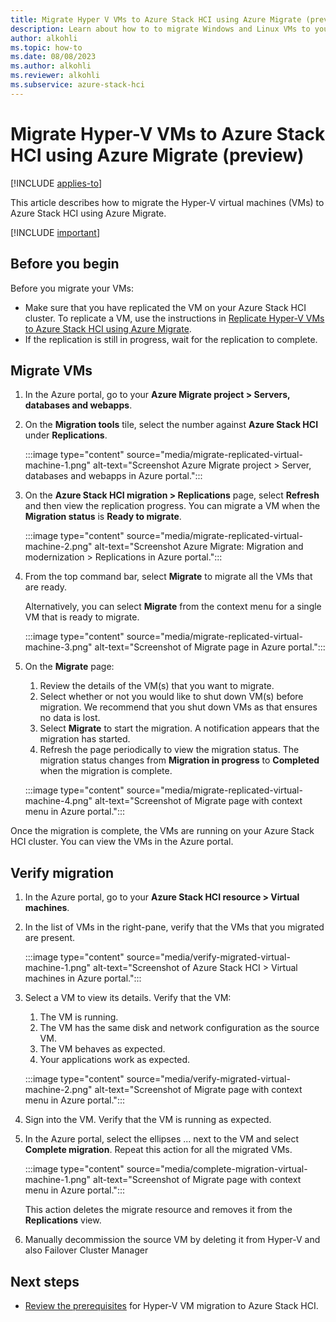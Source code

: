```yaml
---
title: Migrate Hyper V VMs to Azure Stack HCI using Azure Migrate (preview)
description: Learn about how to to migrate Windows and Linux VMs to your Azure Stack HCI cluster using Azure Migrate  (preview).
author: alkohli
ms.topic: how-to
ms.date: 08/08/2023
ms.author: alkohli
ms.reviewer: alkohli
ms.subservice: azure-stack-hci
---
```


# Migrate Hyper-V VMs to Azure Stack HCI using Azure Migrate (preview)

[!INCLUDE [applies-to](../../includes/hci-applies-to-23h2.md)]

This article describes how to migrate the Hyper-V virtual machines (VMs) to Azure Stack HCI using Azure Migrate.

[!INCLUDE [important](../../includes/hci-preview.md)]

## Before you begin

Before you migrate your VMs: 

- Make sure that you have replicated the VM on your Azure Stack HCI cluster. To replicate a VM, use the instructions in [Replicate Hyper-V VMs to Azure Stack HCI using Azure Migrate](../index.yml).
- If the replication is still in progress, wait for the replication to complete.


## Migrate VMs

1. In the Azure portal, go to your **Azure Migrate project > Servers, databases and webapps**.

1. On the **Migration tools** tile, select the number against **Azure Stack HCI** under **Replications**.

    :::image type="content" source="media/migrate-replicated-virtual-machine-1.png" alt-text="Screenshot Azure Migrate project > Server, databases and webapps in Azure portal.":::

1. On the **Azure Stack HCI migration > Replications** page, select **Refresh** and then view the replication progress. You can migrate a VM when the **Migration status** is **Ready to migrate**.

    :::image type="content" source="media/migrate-replicated-virtual-machine-2.png" alt-text="Screenshot Azure Migrate: Migration and modernization > Replications in Azure portal.":::

1. From the top command bar, select **Migrate** to migrate all the VMs that are ready.  

    Alternatively, you can select **Migrate** from the context menu for a single VM that is ready to migrate.

    :::image type="content" source="media/migrate-replicated-virtual-machine-3.png" alt-text="Screenshot of Migrate page in Azure portal.":::


1. On the **Migrate** page:
    1. Review the details of the VM(s) that you want to migrate.
    1. Select whether or not you would like to shut down VM(s) before migration. We recommend that you shut down VMs as that ensures no data is lost.
    1. Select **Migrate** to start the migration. A notification appears that the migration has started.
    1. Refresh the page periodically to view the migration status. The migration status changes from **Migration in progress** to **Completed** when the migration is complete.

    :::image type="content" source="media/migrate-replicated-virtual-machine-4.png" alt-text="Screenshot of Migrate page with context menu in Azure portal.":::

Once the migration is complete, the VMs are running on your Azure Stack HCI cluster. You can view the VMs in the Azure portal.

 
## Verify migration

1. In the Azure portal, go to your **Azure Stack HCI resource > Virtual machines**.
1. In the list of VMs in the right-pane, verify that the VMs that you migrated are present.

    :::image type="content" source="media/verify-migrated-virtual-machine-1.png" alt-text="Screenshot of Azure Stack HCI > Virtual machines in Azure portal.":::

1. Select a VM to view its details. Verify that the VM:
    1. The VM is running.
    1. The VM has the same disk and network configuration as the source VM. 
    1. The VM behaves as expected.
    1. Your applications work as expected.

    :::image type="content" source="media/verify-migrated-virtual-machine-2.png" alt-text="Screenshot of Migrate page with context menu in Azure portal.":::

1. Sign into the VM. Verify that the VM is running as expected.

1. In the Azure portal, select the ellipses ... next to the VM and select **Complete migration**. Repeat this action for all the migrated VMs.

    :::image type="content" source="media/complete-migration-virtual-machine-1.png" alt-text="Screenshot of Migrate page with context menu in Azure portal.":::

    This action deletes the migrate resource and removes it from the **Replications** view.

1. Manually decommission the source VM by deleting it from Hyper-V and also Failover Cluster Manager


## Next steps

- [Review the prerequisites](../index.yml) for Hyper-V VM migration to Azure Stack HCI.
